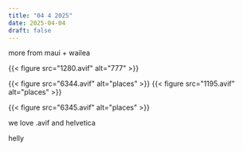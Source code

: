 ```yaml
---
title: "04 4 2025"
date: 2025-04-04
draft: false
---
```


more from maui + wailea

{{< figure src="1280.avif" alt="777" >}}

<div class="figure-row">
    {{< figure src="6344.avif" alt="places" >}}  
    {{< figure src="1195.avif" alt="places" >}}
</div>

{{< figure src="6345.avif" alt="places" >}}

we love .avif and helvetica

helly